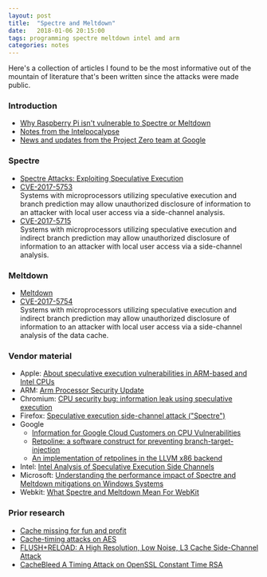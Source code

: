 ```yaml
---
layout: post
title:  "Spectre and Meltdown"
date:   2018-01-06 20:15:00
tags: programming spectre meltdown intel amd arm
categories: notes
---
```


Here's a collection of articles I found to be the most informative out
of the mountain of literature that's been written since the attacks
were made public.

### Introduction
- [Why Raspberry Pi isn't vulnerable to Spectre or Meltdown](https://www.raspberrypi.org/blog/why-raspberry-pi-isnt-vulnerable-to-spectre-or-meltdown/)
- [Notes from the Intelpocalypse](https://lwn.net/Articles/742702/)
- [News and updates from the Project Zero team at Google](https://googleprojectzero.blogspot.com/)

### Spectre
- [Spectre Attacks: Exploiting Speculative Execution](https://spectreattack.com/spectre.pdf)
- [CVE-2017-5753](https://cve.mitre.org/cgi-bin/cvename.cgi?name=CVE-2017-5753) <br />
  Systems with microprocessors utilizing speculative execution and branch prediction may allow unauthorized disclosure of information to an attacker with local user access via a side-channel analysis.
- [CVE-2017-5715](https://cve.mitre.org/cgi-bin/cvename.cgi?name=CVE-2017-5715) <br />
  Systems with microprocessors utilizing speculative execution and indirect branch prediction may allow unauthorized disclosure of information to an attacker with local user access via a side-channel analysis.

### Meltdown
- [Meltdown](https://meltdownattack.com/meltdown.pdf)
- [CVE-2017-5754](https://cve.mitre.org/cgi-bin/cvename.cgi?name=CVE-2017-5754)<br />
  Systems with microprocessors utilizing speculative execution and indirect branch prediction may allow unauthorized disclosure of information to an attacker with local user access via a side-channel analysis of the data cache.

### Vendor material
- Apple: [About speculative execution vulnerabilities in ARM-based and Intel CPUs](https://support.apple.com/en-us/HT208394)
- ARM: [Arm Processor Security Update](https://developer.arm.com/support/security-update)
- Chromium: [CPU security bug: information leak using speculative execution](https://bugs.chromium.org/p/project-zero/issues/attachmentText?aid=287305)
- Firefox: [Speculative execution side-channel attack ("Spectre")](https://www.mozilla.org/en-US/security/advisories/mfsa2018-01/)
- Google
  - [Information for Google Cloud Customers on CPU Vulnerabilities](https://cloud.google.com/security/cpu-vulnerabilities/)
  - [Retpoline: a software construct for preventing branch-target-injection](https://support.google.com/faqs/answer/7625886)
  - [An implementation of retpolines in the LLVM x86 backend](https://reviews.llvm.org/D41723)
- Intel: [Intel Analysis of Speculative Execution Side Channels](https://newsroom.intel.com/wp-content/uploads/sites/11/2018/01/Intel-Analysis-of-Speculative-Execution-Side-Channels.pdf)
- Microsoft: [Understanding the performance impact of Spectre and Meltdown mitigations on Windows Systems](https://cloudblogs.microsoft.com/microsoftsecure/2018/01/09/understanding-the-performance-impact-of-spectre-and-meltdown-mitigations-on-windows-systems/)
- Webkit: [What Spectre and Meltdown Mean For WebKit](https://webkit.org/blog/8048/what-spectre-and-meltdown-mean-for-webkit/)

### Prior research
- [Cache missing for fun and profit](http://www.daemonology.net/papers/htt.pdf)
- [Cache-timing attacks on AES](http://cr.yp.to/antiforgery/cachetiming-20050414.pdf)
- [FLUSH+RELOAD: A High Resolution, Low Noise, L3 Cache Side-Channel Attack](https://www.usenix.org/node/184416)
- [CacheBleed A Timing Attack on OpenSSL Constant Time RSA](https://www.youtube.com/watch?v=Fjz4dkU2N3g)